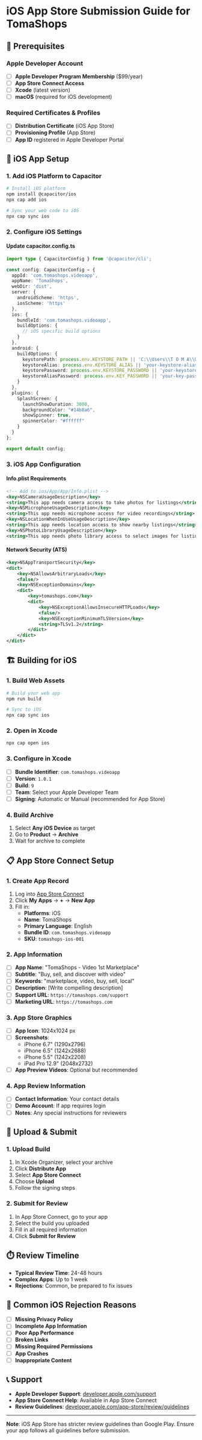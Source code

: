 # iOS App Store Submission Guide for TomaShops

## 🍎 Prerequisites

### Apple Developer Account
- [ ] **Apple Developer Program Membership** ($99/year)
- [ ] **App Store Connect Access**
- [ ] **Xcode** (latest version)
- [ ] **macOS** (required for iOS development)

### Required Certificates & Profiles
- [ ] **Distribution Certificate** (iOS App Store)
- [ ] **Provisioning Profile** (App Store)
- [ ] **App ID** registered in Apple Developer Portal

## 📱 iOS App Setup

### 1. Add iOS Platform to Capacitor
```bash
# Install iOS platform
npm install @capacitor/ios
npx cap add ios

# Sync your web code to iOS
npx cap sync ios
```

### 2. Configure iOS Settings

#### Update capacitor.config.ts
```typescript
import type { CapacitorConfig } from '@capacitor/cli';

const config: CapacitorConfig = {
  appId: 'com.tomashops.videoapp',
  appName: 'TomaShops',
  webDir: 'dist',
  server: {
    androidScheme: 'https',
    iosScheme: 'https'
  },
  ios: {
    bundleId: 'com.tomashops.videoapp',
    buildOptions: {
      // iOS specific build options
    }
  },
  android: {
    buildOptions: {
      keystorePath: process.env.KEYSTORE_PATH || 'C:\\Users\\T O M A\\OneDrive\\Documents\\my-app-release-key',
      keystoreAlias: process.env.KEYSTORE_ALIAS || 'your-keystore-alias',
      keystorePassword: process.env.KEYSTORE_PASSWORD || 'your-keystore-password',
      keystoreAliasPassword: process.env.KEY_PASSWORD || 'your-key-password',
    }
  },
  plugins: {
    SplashScreen: {
      launchShowDuration: 3000,
      backgroundColor: "#14b8a6",
      showSpinner: true,
      spinnerColor: "#ffffff"
    }
  }
};

export default config;
```

### 3. iOS App Configuration

#### Info.plist Requirements
```xml
<!-- Add to ios/App/App/Info.plist -->
<key>NSCameraUsageDescription</key>
<string>This app needs camera access to take photos for listings</string>
<key>NSMicrophoneUsageDescription</key>
<string>This app needs microphone access for video recordings</string>
<key>NSLocationWhenInUseUsageDescription</key>
<string>This app needs location access to show nearby listings</string>
<key>NSPhotoLibraryUsageDescription</key>
<string>This app needs photo library access to select images for listings</string>
```

#### Network Security (ATS)
```xml
<key>NSAppTransportSecurity</key>
<dict>
    <key>NSAllowsArbitraryLoads</key>
    <false/>
    <key>NSExceptionDomains</key>
    <dict>
        <key>tomashops.com</key>
        <dict>
            <key>NSExceptionAllowsInsecureHTTPLoads</key>
            <false/>
            <key>NSExceptionMinimumTLSVersion</key>
            <string>TLSv1.2</string>
        </dict>
    </dict>
</dict>
```

## 🏗️ Building for iOS

### 1. Build Web Assets
```bash
# Build your web app
npm run build

# Sync to iOS
npx cap sync ios
```

### 2. Open in Xcode
```bash
npx cap open ios
```

### 3. Configure in Xcode
- [ ] **Bundle Identifier**: `com.tomashops.videoapp`
- [ ] **Version**: `1.0.1`
- [ ] **Build**: `9`
- [ ] **Team**: Select your Apple Developer Team
- [ ] **Signing**: Automatic or Manual (recommended for App Store)

### 4. Build Archive
1. Select **Any iOS Device** as target
2. Go to **Product** → **Archive**
3. Wait for archive to complete

## 📋 App Store Connect Setup

### 1. Create App Record
1. Log into [App Store Connect](https://appstoreconnect.apple.com)
2. Click **My Apps** → **+** → **New App**
3. Fill in:
   - **Platforms**: iOS
   - **Name**: TomaShops
   - **Primary Language**: English
   - **Bundle ID**: `com.tomashops.videoapp`
   - **SKU**: `tomashops-ios-001`

### 2. App Information
- [ ] **App Name**: "TomaShops - Video 1st Marketplace"
- [ ] **Subtitle**: "Buy, sell, and discover with video"
- [ ] **Keywords**: "marketplace, video, buy, sell, local"
- [ ] **Description**: [Write compelling description]
- [ ] **Support URL**: `https://tomashops.com/support`
- [ ] **Marketing URL**: `https://tomashops.com`

### 3. App Store Graphics
- [ ] **App Icon**: 1024x1024 px
- [ ] **Screenshots**: 
  - iPhone 6.7" (1290x2796)
  - iPhone 6.5" (1242x2688)
  - iPhone 5.5" (1242x2208)
  - iPad Pro 12.9" (2048x2732)
- [ ] **App Preview Videos**: Optional but recommended

### 4. App Review Information
- [ ] **Contact Information**: Your contact details
- [ ] **Demo Account**: If app requires login
- [ ] **Notes**: Any special instructions for reviewers

## 🚀 Upload & Submit

### 1. Upload Build
1. In Xcode Organizer, select your archive
2. Click **Distribute App**
3. Select **App Store Connect**
4. Choose **Upload**
5. Follow the signing steps

### 2. Submit for Review
1. In App Store Connect, go to your app
2. Select the build you uploaded
3. Fill in all required information
4. Click **Submit for Review**

## ⏱️ Review Timeline
- **Typical Review Time**: 24-48 hours
- **Complex Apps**: Up to 1 week
- **Rejections**: Common, be prepared to fix issues

## 🚨 Common iOS Rejection Reasons
- [ ] **Missing Privacy Policy**
- [ ] **Incomplete App Information**
- [ ] **Poor App Performance**
- [ ] **Broken Links**
- [ ] **Missing Required Permissions**
- [ ] **App Crashes**
- [ ] **Inappropriate Content**

## 📞 Support
- **Apple Developer Support**: [developer.apple.com/support](https://developer.apple.com/support)
- **App Store Connect Help**: Available in App Store Connect
- **Review Guidelines**: [developer.apple.com/app-store/review/guidelines](https://developer.apple.com/app-store/review/guidelines)

---

**Note**: iOS App Store has stricter review guidelines than Google Play. Ensure your app follows all guidelines before submission. 